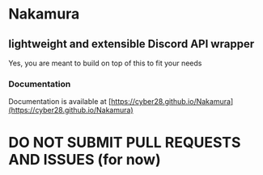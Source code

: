 # Nakamura
## lightweight and extensible Discord API wrapper

Yes, you are meant to build on top of this to fit your needs

### Documentation

Documentation is available at [https://cyber28.github.io/Nakamura](https://cyber28.github.io/Nakamura)

# DO NOT SUBMIT PULL REQUESTS AND ISSUES (for now)